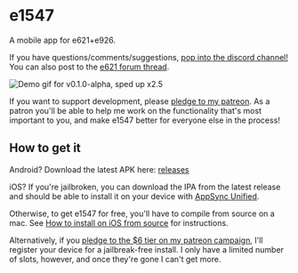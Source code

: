 # e1547

A mobile app for e621+e926.

If you have questions/comments/suggestions, [pop into the discord channel!][discord]
You can also post to the [e621 forum thread][forum].

[discord]: https://discord.gg/tATpANM
[forum]: https://e621.net/forum/show/232166

![Demo gif for v0.1.0-alpha, sped up x2.5](https://github.com/perlatus/e1547/raw/master/gif/v0.1.0-alpha_x2.5.gif)

If you want to support development, please [pledge to my patreon][patreon]. As
a patron you'll be able to help me work on the functionality that's most
important to you, and make e1547 better for everyone else in the process!

[patreon]: https://www.patreon.com/perlatus

## How to get it

Android? Download the latest APK here: [releases][]

iOS? If you're jailbroken, you can download the IPA from the latest release and
should be able to install it on your device with [AppSync Unified][].

[releases]: https://github.com/perlatus/e1547/releases
[AppSync Unified]: https://cydia.angelxwind.net/?page/net.angelxwind.appsyncunified

Otherwise, to get e1547 for free, you'll have to compile from source on a mac.
See [How to install on iOS from source][] for instructions.

Alternatively, if you [pledge to the $6 tier on my patreon
campaign][the-generous-apple], I'll register your device for a jailbreak-free
install. I only have a limited number of slots, however, and once they're gone
I can't get more.

[How to install on iOS from source]: https://github.com/perlatus/e1547/wiki/How-to-install-on-iOS-from-source
[the-generous-apple]: https://www.patreon.com/bePatron?c=1707622&rid=2550780
